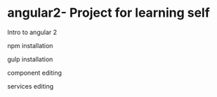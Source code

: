 # angular2- Project for learning self

Intro to angular 2

npm installation

gulp installation

component editing

services editing




